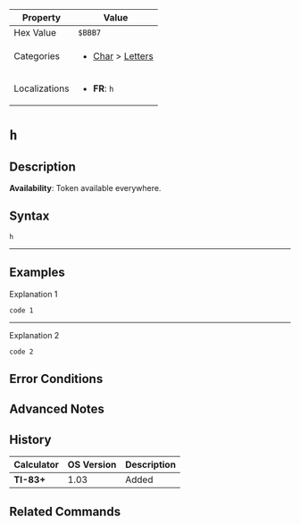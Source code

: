 | Property      | Value |
|---------------|-------|
| Hex Value     | `$BBB7`|
| Categories    | <ul><li>[Char](<../categories/Char.md>) > [Letters](<../categories/Char.md#Letters>)</li></ul> |
| Localizations | <ul><li><b>FR</b>: `h`</li></ul> |

# `h`

## Description



<b>Availability</b>: Token available everywhere.

## Syntax
`h`

<hr>

## Examples

Explanation 1
```ti-basic
code 1
```
---
Explanation 2
```ti-basic
code 2
```

## Error Conditions


## Advanced Notes


## History
| Calculator | OS Version | Description |
|------------|------------|-------------|
| <b>TI-83+</b> | 1.03 | Added

## Related Commands

    